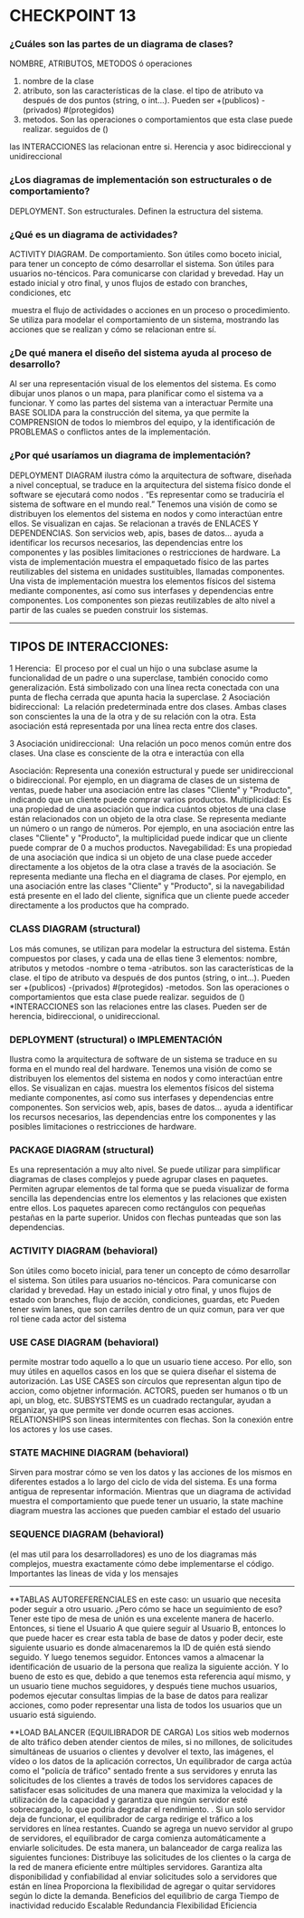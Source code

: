 # CHECKPOINT 13

### ¿Cuáles son las partes de un diagrama de clases?

NOMBRE, ATRIBUTOS, METODOS ó operaciones

1. nombre de la clase
2. atributo, son las características de la clase. el tipo de atributo va después de dos puntos (string, o int...). Pueden ser +(publicos) -(privados) #(protegidos)
3. metodos. Son las operaciones o comportamientos que esta clase puede realizar. seguidos de ()

las INTERACCIONES las relacionan entre si. Herencia y asoc bidireccional y unidireccional

### ¿Los diagramas de implementación son estructurales o de comportamiento?

DEPLOYMENT. Son estructurales. Definen la estructura del sistema. 

### ¿Qué es un diagrama de actividades?

ACTIVITY DIAGRAM. De comportamiento. Son útiles como boceto inicial, para tener un concepto de cómo desarrollar el sistema. Son útiles para usuarios no-téncicos.  Para comunicarse con claridad y brevedad.
Hay un estado inicial y otro final, y unos flujos de estado con branches, condiciones, etc

 muestra el flujo de actividades o acciones en un proceso o procedimiento. Se utiliza para modelar el comportamiento de un sistema, mostrando las acciones que se realizan y cómo se relacionan entre sí.

### ¿De qué manera el diseño del sistema ayuda al proceso de desarrollo?

Al ser una representación visual de los elementos del sistema. Es como dibujar unos planos o un mapa, para planificar como el sistema va a funcionar. Y como las partes del sistema van a interactuar
Permite una BASE SOLIDA para la construcción del sitema, ya que permite la COMPRENSION de todos lo miembros del equipo, y la identificación de PROBLEMAS o conflictos antes de la implementación.

### ¿Por qué usaríamos un diagrama de implementación?

DEPLOYMENT DIAGRAM ilustra cómo la arquitectura de software, diseñada a nivel conceptual, se traduce en la arquitectura del sistema físico donde el software se ejecutará como nodos .
“Es representar como se traduciría el sistema de software en el mundo real.”
Tenemos una visión de como se distribuyen los elementos del sistema en nodos y como interactúan entre ellos. Se visualizan en cajas.
Se relacionan a través de ENLACES Y DEPENDENCIAS. Son servicios web, apis, bases de datos...
ayuda a identificar los recursos necesarios, las dependencias entre los componentes y las posibles limitaciones o restricciones de hardware.
La vista de implementación muestra el empaquetado físico de las partes reutilizables del sistema en unidades sustituibles, llamadas componentes. Una vista de implementación muestra los elementos físicos del sistema mediante componentes, así como sus interfases y dependencias entre componentes. Los componentes son piezas reutilizables de alto nivel a partir de las cuales se pueden construir los sistemas.

----
## TIPOS DE INTERACCIONES:

1 Herencia:
 El proceso por el cual un hijo o una subclase asume la funcionalidad de un padre o una superclase, también conocido como generalización. Está simbolizado con una línea recta conectada con una punta de flecha cerrada que apunta hacia la superclase.
2 Asociación bidireccional:
 La relación predeterminada entre dos clases. Ambas clases son conscientes la una de la otra y de su relación con la otra. Esta asociación está representada por una línea recta entre dos clases.

3 Asociación unidireccional:
 Una relación un poco menos común entre dos clases. Una clase es consciente de la otra e interactúa con ella

Asociación: Representa una conexión estructural y puede ser unidireccional o bidireccional. Por ejemplo, en un diagrama de clases de un sistema de ventas, puede haber una asociación entre las clases "Cliente" y "Producto", indicando que un cliente puede comprar varios productos.
Multiplicidad: Es una propiedad de una asociación que indica cuántos objetos de una clase están relacionados con un objeto de la otra clase. Se representa mediante un número o un rango de números. Por ejemplo, en una asociación entre las clases "Cliente" y "Producto", la multiplicidad puede indicar que un cliente puede comprar de 0 a muchos productos.
Navegabilidad: Es una propiedad de una asociación que indica si un objeto de una clase puede acceder directamente a los objetos de la otra clase a través de la asociación. Se representa mediante una flecha en el diagrama de clases. Por ejemplo, en una asociación entre las clases "Cliente" y "Producto", si la navegabilidad está presente en el lado del cliente, significa que un cliente puede acceder directamente a los productos que ha comprado.

### CLASS DIAGRAM (structural)

Los más comunes, se utilizan para modelar la estructura del sistema. Están compuestos por clases, y cada una de ellas tiene 3 elementos: nombre, atributos y metodos
-nombre o tema
-atributos. son las características de la clase. el tipo de atributo va después de dos puntos (string, o int...). Pueden ser +(publicos) -(privados) #(protegidos)
-metodos. Son las operaciones o comportamientos que esta clase puede realizar. seguidos de ()
*INTERACCIONES son las relaciones entre las clases. Pueden ser de herencia, bidireccional, o unidireccional.

### DEPLOYMENT (structural) o IMPLEMENTACIÓN

Ilustra como la arquitectura de software de un sistema se traduce en su forma en el mundo real del hardware. Tenemos una visión de como se distribuyen los elementos del sistema en nodos y como interactúan entre ellos. Se visualizan en cajas.
muestra los elementos físicos del sistema mediante componentes, así como sus interfases y dependencias entre componentes.
Son servicios web, apis, bases de datos...
ayuda a identificar los recursos necesarios, las dependencias entre los componentes y las posibles limitaciones o restricciones de hardware.

### PACKAGE DIAGRAM (structural)

Es una representación a muy alto nivel. Se puede utilizar para simplificar diagramas de clases complejos y puede agrupar clases en paquetes.
Permiten agrupar elementos de tal forma que se pueda visualizar de forma sencilla las dependencias entre los elementos y las relaciones que existen entre ellos.
Los paquetes aparecen como rectángulos con pequeñas pestañas en la parte superior. Unidos con flechas punteadas que son las dependencias.

### ACTIVITY DIAGRAM (behavioral)

Son útiles como boceto inicial, para tener un concepto de cómo desarrollar el sistema. Son útiles para usuarios no-téncicos.  Para comunicarse con claridad y brevedad.
Hay un estado inicial y otro final, y unos flujos de estado con branches, flujo de acción, condiciones, guardas, etc
Pueden tener swim lanes, que son carriles dentro de un quiz comun, para ver que rol tiene cada actor del sistema
 
### USE CASE DIAGRAM (behavioral)

permite mostrar todo aquello a lo que un usuario tiene acceso. Por ello, son muy útiles en aquellos casos en los que se quiera diseñar el sistema de autorización.
Las USE CASES son círculos que representan algun tipo de accion, como objetner información.
ACTORS, pueden ser humanos o tb un api, un blog, etc.
SUBSYSTEMS es un cuadrado rectangular, ayudan a organizar, ya que permite ver donde ocurren esas acciones.
RELATIONSHIPS son lineas intermitentes con flechas. Son la conexión entre los actores y los use cases.

### STATE MACHINE DIAGRAM (behavioral)

Sirven para mostrar cómo se ven los datos y las acciones de los mismos en diferentes estados a lo largo del ciclo de vida del sistema. Es una forma antigua de representar información.
Mientras que un diagrama de actividad muestra el comportamiento que puede tener un usuario, la state machine diagram muestra las acciones que pueden cambiar el estado del usuario

### SEQUENCE DIAGRAM (behavioral)

(el mas util para los desarrolladores)
es uno de los diagramas más complejos, muestra exactamente cómo debe implementarse el código. Importantes las lineas de vida y los mensajes

---
**TABLAS AUTOREFERENCIALES en este caso: un usuario que necesita poder seguir a otro usuario. ¿Pero cómo se hace un seguimiento de eso? Tener este tipo de mesa de unión es una excelente manera de hacerlo. Entonces, si tiene el Usuario A que quiere seguir al Usuario B, entonces lo que puede hacer es crear esta tabla de base de datos y poder decir, este siguiente usuario es donde almacenaremos la ID de quién está siendo seguido. Y luego tenemos seguidor. Entonces vamos a almacenar la identificación de usuario de la persona que realiza la siguiente acción. Y lo bueno de esto es que, debido a que tenemos esta referencia aquí mismo, y un usuario tiene muchos seguidores, y después tiene muchos usuarios, podemos ejecutar consultas limpias de la base de datos para realizar acciones, como poder representar una lista de todos los usuarios que un usuario está siguiendo.

**LOAD BALANCER 
(EQUILIBRADOR DE CARGA) Los sitios web modernos de alto tráfico deben atender cientos de miles, si no millones, de solicitudes simultáneas de usuarios o clientes y devolver el texto, las imágenes, el vídeo o los datos de la aplicación correctos,
Un equilibrador de carga actúa como el "policía de tráfico" sentado frente a sus servidores y enruta las solicitudes de los clientes a través de todos los servidores capaces de satisfacer esas solicitudes de una manera que maximiza la velocidad y la utilización de la capacidad y garantiza que ningún servidor esté sobrecargado, lo que podría degradar el rendimiento. . Si un solo servidor deja de funcionar, el equilibrador de carga redirige el tráfico a los servidores en línea restantes. Cuando se agrega un nuevo servidor al grupo de servidores, el equilibrador de carga comienza automáticamente a enviarle solicitudes.
De esta manera, un balanceador de carga realiza las siguientes funciones:
Distribuye las solicitudes de los clientes o la carga de la red de manera eficiente entre múltiples servidores. Garantiza alta disponibilidad y confiabilidad al enviar solicitudes solo a servidores que están en línea Proporciona la flexibilidad de agregar o quitar servidores según lo dicte la demanda.
Beneficios del equilibrio de carga Tiempo de inactividad reducido Escalable Redundancia Flexibilidad Eficiencia
